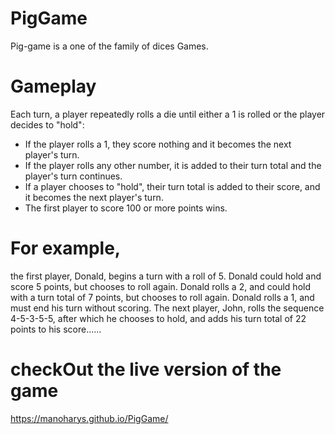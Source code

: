 # PigGame
Pig-game is a one of the family of dices Games.

# Gameplay

Each turn, a player repeatedly rolls a die until either a 1 is rolled or the player decides to "hold":
<ul>
  <li>  If the player rolls a 1, they score nothing and it becomes the next player's turn.</li>
  <li>  If the player rolls any other number, it is added to their turn total and the player's turn continues.</li>
  <li>  If a player chooses to "hold", their turn total is added to their score, and it becomes the next player's turn.</li>
  <li>  The first player to score 100 or more points wins.</li>
</ul>

# For example,

the first player, Donald, begins a turn with a roll of 5. Donald could hold and score 5 points, but chooses to roll again. Donald rolls a 2, and could hold with a turn total of 7 points, but chooses to roll again. Donald rolls a 1, and must end his turn without scoring. The next player, John, rolls the sequence 4-5-3-5-5, after which he chooses to hold, and adds his turn total of 22 points to his score......

# checkOut the live version of the game
  <a> https://manoharys.github.io/PigGame/ </a>
